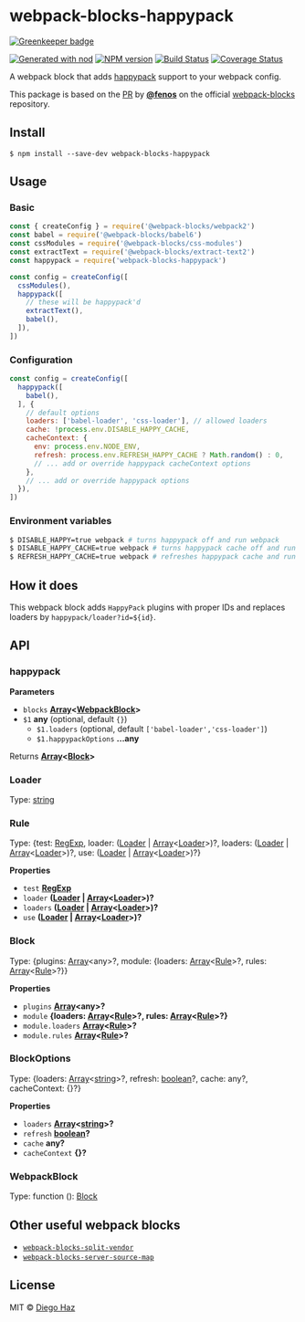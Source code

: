 # webpack-blocks-happypack

[![Greenkeeper badge](https://badges.greenkeeper.io/diegohaz/webpack-blocks-happypack.svg)](https://greenkeeper.io/)

[![Generated with nod](https://img.shields.io/badge/generator-nod-2196F3.svg?style=flat-square)](https://github.com/diegohaz/nod)
[![NPM version](https://img.shields.io/npm/v/webpack-blocks-happypack.svg?style=flat-square)](https://npmjs.org/package/webpack-blocks-happypack)
[![Build Status](https://img.shields.io/travis/diegohaz/webpack-blocks-happypack/master.svg?style=flat-square)](https://travis-ci.org/diegohaz/webpack-blocks-happypack) [![Coverage Status](https://img.shields.io/codecov/c/github/diegohaz/webpack-blocks-happypack/master.svg?style=flat-square)](https://codecov.io/gh/diegohaz/webpack-blocks-happypack/branch/master)

A webpack block that adds [happypack](https://github.com/amireh/happypack) support to your webpack config.

This package is based on the [PR](https://github.com/andywer/webpack-blocks/pull/126) by [**@fenos**](https://github.com/fenos) on the official [webpack-blocks](https://github.com/andywer/webpack-blocks) repository.

## Install

    $ npm install --save-dev webpack-blocks-happypack

## Usage

### Basic

```js
const { createConfig } = require('@webpack-blocks/webpack2')
const babel = require('@webpack-blocks/babel6')
const cssModules = require('@webpack-blocks/css-modules')
const extractText = require('@webpack-blocks/extract-text2')
const happypack = require('webpack-blocks-happypack')

const config = createConfig([
  cssModules(),
  happypack([
    // these will be happypack'd
    extractText(),
    babel(),
  ]),
])
```

### Configuration

```js
const config = createConfig([
  happypack([
    babel(),
  ], {
    // default options
    loaders: ['babel-loader', 'css-loader'], // allowed loaders
    cache: !process.env.DISABLE_HAPPY_CACHE,
    cacheContext: {
      env: process.env.NODE_ENV,
      refresh: process.env.REFRESH_HAPPY_CACHE ? Math.random() : 0,
      // ... add or override happypack cacheContext options
    },
    // ... add or override happypack options
  }),
])
```

### Environment variables

```sh
$ DISABLE_HAPPY=true webpack # turns happypack off and run webpack
$ DISABLE_HAPPY_CACHE=true webpack # turns happypack cache off and run webpack
$ REFRESH_HAPPY_CACHE=true webpack # refreshes happypack cache and run webpack
```

## How it does

This webpack block adds `HappyPack` plugins with proper IDs and replaces loaders by `happypack/loader?id=${id}`.

## API

<!-- Generated by documentation.js. Update this documentation by updating the source code. -->

### happypack

**Parameters**

-   `blocks` **[Array](https://developer.mozilla.org/en-US/docs/Web/JavaScript/Reference/Global_Objects/Array)&lt;[WebpackBlock](#webpackblock)>** 
-   `$1` **any**  (optional, default `{}`)
    -   `$1.loaders`   (optional, default `['babel-loader','css-loader']`)
    -   `$1.happypackOptions` **...any** 

Returns **[Array](https://developer.mozilla.org/en-US/docs/Web/JavaScript/Reference/Global_Objects/Array)&lt;[Block](#block)>** 

### Loader

Type: [string](https://developer.mozilla.org/en-US/docs/Web/JavaScript/Reference/Global_Objects/String)

### Rule

Type: {test: [RegExp](https://developer.mozilla.org/en-US/docs/Web/JavaScript/Reference/Global_Objects/RegExp), loader: ([Loader](#loader) \| [Array](https://developer.mozilla.org/en-US/docs/Web/JavaScript/Reference/Global_Objects/Array)&lt;[Loader](#loader)>)?, loaders: ([Loader](#loader) \| [Array](https://developer.mozilla.org/en-US/docs/Web/JavaScript/Reference/Global_Objects/Array)&lt;[Loader](#loader)>)?, use: ([Loader](#loader) \| [Array](https://developer.mozilla.org/en-US/docs/Web/JavaScript/Reference/Global_Objects/Array)&lt;[Loader](#loader)>)?}

**Properties**

-   `test` **[RegExp](https://developer.mozilla.org/en-US/docs/Web/JavaScript/Reference/Global_Objects/RegExp)** 
-   `loader` **([Loader](#loader) \| [Array](https://developer.mozilla.org/en-US/docs/Web/JavaScript/Reference/Global_Objects/Array)&lt;[Loader](#loader)>)?** 
-   `loaders` **([Loader](#loader) \| [Array](https://developer.mozilla.org/en-US/docs/Web/JavaScript/Reference/Global_Objects/Array)&lt;[Loader](#loader)>)?** 
-   `use` **([Loader](#loader) \| [Array](https://developer.mozilla.org/en-US/docs/Web/JavaScript/Reference/Global_Objects/Array)&lt;[Loader](#loader)>)?** 

### Block

Type: {plugins: [Array](https://developer.mozilla.org/en-US/docs/Web/JavaScript/Reference/Global_Objects/Array)&lt;any>?, module: {loaders: [Array](https://developer.mozilla.org/en-US/docs/Web/JavaScript/Reference/Global_Objects/Array)&lt;[Rule](#rule)>?, rules: [Array](https://developer.mozilla.org/en-US/docs/Web/JavaScript/Reference/Global_Objects/Array)&lt;[Rule](#rule)>?}}

**Properties**

-   `plugins` **[Array](https://developer.mozilla.org/en-US/docs/Web/JavaScript/Reference/Global_Objects/Array)&lt;any>?** 
-   `module` **{loaders: [Array](https://developer.mozilla.org/en-US/docs/Web/JavaScript/Reference/Global_Objects/Array)&lt;[Rule](#rule)>?, rules: [Array](https://developer.mozilla.org/en-US/docs/Web/JavaScript/Reference/Global_Objects/Array)&lt;[Rule](#rule)>?}** 
-   `module.loaders` **[Array](https://developer.mozilla.org/en-US/docs/Web/JavaScript/Reference/Global_Objects/Array)&lt;[Rule](#rule)>?** 
-   `module.rules` **[Array](https://developer.mozilla.org/en-US/docs/Web/JavaScript/Reference/Global_Objects/Array)&lt;[Rule](#rule)>?** 

### BlockOptions

Type: {loaders: [Array](https://developer.mozilla.org/en-US/docs/Web/JavaScript/Reference/Global_Objects/Array)&lt;[string](https://developer.mozilla.org/en-US/docs/Web/JavaScript/Reference/Global_Objects/String)>?, refresh: [boolean](https://developer.mozilla.org/en-US/docs/Web/JavaScript/Reference/Global_Objects/Boolean)?, cache: any?, cacheContext: {}?}

**Properties**

-   `loaders` **[Array](https://developer.mozilla.org/en-US/docs/Web/JavaScript/Reference/Global_Objects/Array)&lt;[string](https://developer.mozilla.org/en-US/docs/Web/JavaScript/Reference/Global_Objects/String)>?** 
-   `refresh` **[boolean](https://developer.mozilla.org/en-US/docs/Web/JavaScript/Reference/Global_Objects/Boolean)?** 
-   `cache` **any?** 
-   `cacheContext` **{}?** 

### WebpackBlock

Type: function (): [Block](#block)

## Other useful webpack blocks

-   [`webpack-blocks-split-vendor`](https://github.com/diegohaz/webpack-blocks-split-vendor)
-   [`webpack-blocks-server-source-map`](https://github.com/diegohaz/webpack-blocks-server-source-map)

## License

MIT © [Diego Haz](https://github.com/diegohaz)
